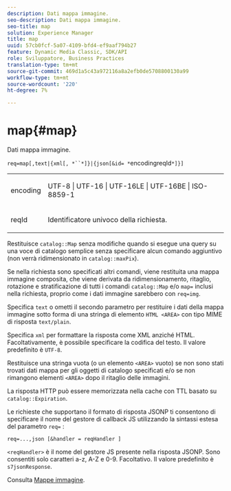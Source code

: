 ```yaml
---
description: Dati mappa immagine.
seo-description: Dati mappa immagine.
seo-title: map
solution: Experience Manager
title: map
uuid: 57cb0fcf-5a07-4109-bfd4-ef9aaf794b27
feature: Dynamic Media Classic, SDK/API
role: Sviluppatore, Business Practices
translation-type: tm+mt
source-git-commit: 469d1a5c43a972116a8a2efb0de5708800130a99
workflow-type: tm+mt
source-wordcount: '220'
ht-degree: 7%

---
```



# map{#map}

Dati mappa immagine.

`req=map[,text|{xml[, *``*]}|{json[&id= *`encodingreqId`*]}]`

<table id="simpletable_10F2152FDF33411491FBBAFD173CA5ED"> 
 <tr class="strow"> 
  <td class="stentry"> <p><span class="codeph"><span class="varname"> encoding</span></span> </p> </td> 
  <td class="stentry"> <p><span class="codeph"> UTF-8 | UTF-16 | UTF-16LE | UTF-16BE | ISO-8859-1</span> </p></td> 
 </tr> 
 <tr class="strow"> 
  <td class="stentry"> <p><span class="codeph"><span class="varname"> reqId</span></span> </p></td> 
  <td class="stentry"> <p>Identificatore univoco della richiesta. </p></td> 
 </tr> 
</table>

Restituisce `catalog::Map` senza modifiche quando si esegue una query su una voce di catalogo semplice senza specificare alcun comando aggiuntivo (non verrà ridimensionato in `catalog::maxPix`).

Se nella richiesta sono specificati altri comandi, viene restituita una mappa immagine composita, che viene derivata da ridimensionamento, ritaglio, rotazione e stratificazione di tutti i comandi `catalog::Map` e/o `map=` inclusi nella richiesta, proprio come i dati immagine sarebbero con `req=img`.

Specifica `text` o ometti il secondo parametro per restituire i dati della mappa immagine sotto forma di una stringa di elemento `HTML <AREA>` con tipo MIME di risposta `text/plain`.

Specifica `xml` per formattare la risposta come XML anziché HTML. Facoltativamente, è possibile specificare la codifica del testo. Il valore predefinito è `UTF-8`.

Restituisce una stringa vuota (o un elemento `<AREA>` vuoto) se non sono stati trovati dati mappa per gli oggetti di catalogo specificati e/o se non rimangono elementi `<AREA>` dopo il ritaglio delle immagini.

La risposta HTTP può essere memorizzata nella cache con TTL basato su `catalog::Expiration`.

Le richieste che supportano il formato di risposta JSONP ti consentono di specificare il nome del gestore di callback JS utilizzando la sintassi estesa del parametro `req=` :

`req=...,json [&handler = reqHandler ]`

`<reqHandler>` è il nome del gestore JS presente nella risposta JSONP. Sono consentiti solo caratteri a-z, A-Z e 0-9. Facoltativo. Il valore predefinito è `s7jsonResponse`.

Consulta [Mappe immagine](../../../../../../is-api/http-ref/image-serving-api-ref/c-http-protocol-reference/c-syntax-and-features/r-image-maps.md#reference-ff7d1bac2a064104b0c508a81316fdab).
